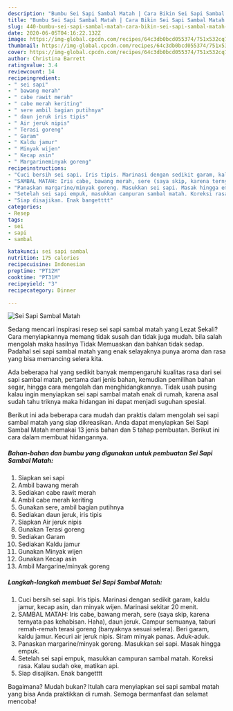 ```yaml
---
description: "Bumbu Sei Sapi Sambal Matah | Cara Bikin Sei Sapi Sambal Matah Yang Bikin Ngiler"
title: "Bumbu Sei Sapi Sambal Matah | Cara Bikin Sei Sapi Sambal Matah Yang Bikin Ngiler"
slug: 440-bumbu-sei-sapi-sambal-matah-cara-bikin-sei-sapi-sambal-matah-yang-bikin-ngiler
date: 2020-06-05T04:16:22.132Z
image: https://img-global.cpcdn.com/recipes/64c3db0bcd055374/751x532cq70/sei-sapi-sambal-matah-foto-resep-utama.jpg
thumbnail: https://img-global.cpcdn.com/recipes/64c3db0bcd055374/751x532cq70/sei-sapi-sambal-matah-foto-resep-utama.jpg
cover: https://img-global.cpcdn.com/recipes/64c3db0bcd055374/751x532cq70/sei-sapi-sambal-matah-foto-resep-utama.jpg
author: Christina Barrett
ratingvalue: 3.4
reviewcount: 14
recipeingredient:
- " sei sapi"
- " bawang merah"
- " cabe rawit merah"
- " cabe merah keriting"
- " sere ambil bagian putihnya"
- " daun jeruk iris tipis"
- " Air jeruk nipis"
- " Terasi goreng"
- " Garam"
- " Kaldu jamur"
- " Minyak wijen"
- " Kecap asin"
- " Margarineminyak goreng"
recipeinstructions:
- "Cuci bersih sei sapi. Iris tipis. Marinasi dengan sedikit garam, kaldu jamur, kecap asin, dan minyak wijen. Marinasi sekitar 20 menit."
- "SAMBAL MATAH: Iris cabe, bawang merah, sere (saya skip, karena ternyata pas kehabisan. Haha), daun jeruk. Campur semuanya, taburi remah-remah terasi goreng (banyaknya sesuai selera). Beri garam, kaldu jamur. Kecuri air jeruk nipis. Siram minyak panas. Aduk-aduk."
- "Panaskan margarine/minyak goreng. Masukkan sei sapi. Masak hingga empuk."
- "Setelah sei sapi empuk, masukkan campuran sambal matah. Koreksi rasa. Kalau sudah oke, matikan api."
- "Siap disajikan. Enak bangetttt"
categories:
- Resep
tags:
- sei
- sapi
- sambal

katakunci: sei sapi sambal 
nutrition: 175 calories
recipecuisine: Indonesian
preptime: "PT12M"
cooktime: "PT31M"
recipeyield: "3"
recipecategory: Dinner

---
```



![Sei Sapi Sambal Matah](https://img-global.cpcdn.com/recipes/64c3db0bcd055374/751x532cq70/sei-sapi-sambal-matah-foto-resep-utama.jpg)

Sedang mencari inspirasi resep sei sapi sambal matah yang Lezat Sekali? Cara menyiapkannya memang tidak susah dan tidak juga mudah. bila salah mengolah maka hasilnya Tidak Memuaskan dan bahkan tidak sedap. Padahal sei sapi sambal matah yang enak selayaknya punya aroma dan rasa yang bisa memancing selera kita.

Ada beberapa hal yang sedikit banyak mempengaruhi kualitas rasa dari sei sapi sambal matah, pertama dari jenis bahan, kemudian pemilihan bahan segar, hingga cara mengolah dan menghidangkannya. Tidak usah pusing kalau ingin menyiapkan sei sapi sambal matah enak di rumah, karena asal sudah tahu triknya maka hidangan ini dapat menjadi suguhan spesial.




Berikut ini ada beberapa cara mudah dan praktis dalam mengolah sei sapi sambal matah yang siap dikreasikan. Anda dapat menyiapkan Sei Sapi Sambal Matah memakai 13 jenis bahan dan 5 tahap pembuatan. Berikut ini cara dalam membuat hidangannya.

<!--inarticleads1-->

##### Bahan-bahan dan bumbu yang digunakan untuk pembuatan Sei Sapi Sambal Matah:

1. Siapkan  sei sapi
1. Ambil  bawang merah
1. Sediakan  cabe rawit merah
1. Ambil  cabe merah keriting
1. Gunakan  sere, ambil bagian putihnya
1. Sediakan  daun jeruk, iris tipis
1. Siapkan  Air jeruk nipis
1. Gunakan  Terasi goreng
1. Sediakan  Garam
1. Sediakan  Kaldu jamur
1. Gunakan  Minyak wijen
1. Gunakan  Kecap asin
1. Ambil  Margarine/minyak goreng




<!--inarticleads2-->

##### Langkah-langkah membuat Sei Sapi Sambal Matah:

1. Cuci bersih sei sapi. Iris tipis. Marinasi dengan sedikit garam, kaldu jamur, kecap asin, dan minyak wijen. Marinasi sekitar 20 menit.
1. SAMBAL MATAH: Iris cabe, bawang merah, sere (saya skip, karena ternyata pas kehabisan. Haha), daun jeruk. Campur semuanya, taburi remah-remah terasi goreng (banyaknya sesuai selera). Beri garam, kaldu jamur. Kecuri air jeruk nipis. Siram minyak panas. Aduk-aduk.
1. Panaskan margarine/minyak goreng. Masukkan sei sapi. Masak hingga empuk.
1. Setelah sei sapi empuk, masukkan campuran sambal matah. Koreksi rasa. Kalau sudah oke, matikan api.
1. Siap disajikan. Enak bangetttt




Bagaimana? Mudah bukan? Itulah cara menyiapkan sei sapi sambal matah yang bisa Anda praktikkan di rumah. Semoga bermanfaat dan selamat mencoba!
